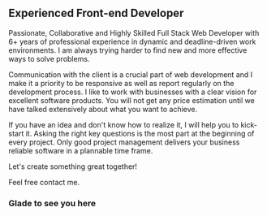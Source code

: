 ## Experienced Front-end Developer
<p>Passionate, Collaborative and Highly Skilled Full Stack Web Developer with 6+ years of professional experience in dynamic and deadline-driven work environments. 
I am always trying harder to find new and more effective ways to solve problems.</p>

<p>Communication with the client is a crucial part of web development and I make it a priority to be responsive as well as report regularly on the development process.
I like to work with businesses with a clear vision for excellent software products. You will not get any price estimation until we have talked extensively about what you want to achieve. </p>

<p>If you have an idea and don't know how to realize it, I will help you to kick-start it. 
Asking the right key questions is the most part at the beginning of every project. Only good project management delivers your business reliable software in a plannable time frame.</p>

<p>Let's create something great together!</p>
<p>Feel free contact me.</p>

### Glade to see you here

